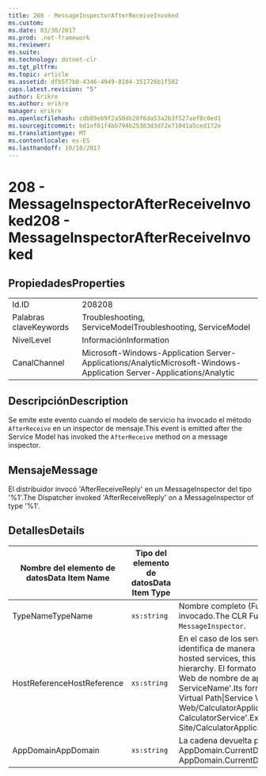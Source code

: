 ```yaml
---
title: 208 - MessageInspectorAfterReceiveInvoked
ms.custom: 
ms.date: 03/30/2017
ms.prod: .net-framework
ms.reviewer: 
ms.suite: 
ms.technology: dotnet-clr
ms.tgt_pltfrm: 
ms.topic: article
ms.assetid: dfb5f7b0-4346-4949-8104-351726b1f502
caps.latest.revision: "5"
author: Erikre
ms.author: erikre
manager: erikre
ms.openlocfilehash: cdb89eb9f2a50db20f6da53a2b3f527aef8c0ed1
ms.sourcegitcommit: bd1ef61f4bb794b25383d3d72e71041a5ced172e
ms.translationtype: MT
ms.contentlocale: es-ES
ms.lasthandoff: 10/18/2017
---
```

# <a name="208---messageinspectorafterreceiveinvoked"></a><span data-ttu-id="57e10-102">208 - MessageInspectorAfterReceiveInvoked</span><span class="sxs-lookup"><span data-stu-id="57e10-102">208 - MessageInspectorAfterReceiveInvoked</span></span>
## <a name="properties"></a><span data-ttu-id="57e10-103">Propiedades</span><span class="sxs-lookup"><span data-stu-id="57e10-103">Properties</span></span>  
  
|||  
|-|-|  
|<span data-ttu-id="57e10-104">Id.</span><span class="sxs-lookup"><span data-stu-id="57e10-104">ID</span></span>|<span data-ttu-id="57e10-105">208</span><span class="sxs-lookup"><span data-stu-id="57e10-105">208</span></span>|  
|<span data-ttu-id="57e10-106">Palabras clave</span><span class="sxs-lookup"><span data-stu-id="57e10-106">Keywords</span></span>|<span data-ttu-id="57e10-107">Troubleshooting, ServiceModel</span><span class="sxs-lookup"><span data-stu-id="57e10-107">Troubleshooting, ServiceModel</span></span>|  
|<span data-ttu-id="57e10-108">Nivel</span><span class="sxs-lookup"><span data-stu-id="57e10-108">Level</span></span>|<span data-ttu-id="57e10-109">Información</span><span class="sxs-lookup"><span data-stu-id="57e10-109">Information</span></span>|  
|<span data-ttu-id="57e10-110">Canal</span><span class="sxs-lookup"><span data-stu-id="57e10-110">Channel</span></span>|<span data-ttu-id="57e10-111">Microsoft-Windows-Application Server-Applications/Analytic</span><span class="sxs-lookup"><span data-stu-id="57e10-111">Microsoft-Windows-Application Server-Applications/Analytic</span></span>|  
  
## <a name="description"></a><span data-ttu-id="57e10-112">Descripción</span><span class="sxs-lookup"><span data-stu-id="57e10-112">Description</span></span>  
 <span data-ttu-id="57e10-113">Se emite este evento cuando el modelo de servicio ha invocado el método `AfterReceive` en un inspector de mensaje.</span><span class="sxs-lookup"><span data-stu-id="57e10-113">This event is emitted after the Service Model has invoked the `AfterReceive` method on a message inspector.</span></span>  
  
## <a name="message"></a><span data-ttu-id="57e10-114">Mensaje</span><span class="sxs-lookup"><span data-stu-id="57e10-114">Message</span></span>  
 <span data-ttu-id="57e10-115">El distribuidor invocó 'AfterReceiveReply' en un MessageInspector del tipo '%1'.</span><span class="sxs-lookup"><span data-stu-id="57e10-115">The Dispatcher invoked 'AfterReceiveReply' on a MessageInspector of type '%1'.</span></span>  
  
## <a name="details"></a><span data-ttu-id="57e10-116">Detalles</span><span class="sxs-lookup"><span data-stu-id="57e10-116">Details</span></span>  
  
|<span data-ttu-id="57e10-117">Nombre del elemento de datos</span><span class="sxs-lookup"><span data-stu-id="57e10-117">Data Item Name</span></span>|<span data-ttu-id="57e10-118">Tipo del elemento de datos</span><span class="sxs-lookup"><span data-stu-id="57e10-118">Data Item Type</span></span>|<span data-ttu-id="57e10-119">Descripción</span><span class="sxs-lookup"><span data-stu-id="57e10-119">Description</span></span>|  
|--------------------|--------------------|-----------------|  
|<span data-ttu-id="57e10-120">TypeName</span><span class="sxs-lookup"><span data-stu-id="57e10-120">TypeName</span></span>|`xs:string`|<span data-ttu-id="57e10-121">Nombre completo (FullName) de CLR del tipo del `MessageInspector` invocado.</span><span class="sxs-lookup"><span data-stu-id="57e10-121">The CLR FullName of the type of the invoked `MessageInspector`.</span></span>|  
|<span data-ttu-id="57e10-122">HostReference</span><span class="sxs-lookup"><span data-stu-id="57e10-122">HostReference</span></span>|`xs:string`|<span data-ttu-id="57e10-123">En el caso de los servicios hospedados en web, este campo identifica de manera única el servicio en la jerarquía web.</span><span class="sxs-lookup"><span data-stu-id="57e10-123">For Web-hosted services, this field uniquely identifies the service in the Web hierarchy.</span></span> <span data-ttu-id="57e10-124">El formato se define como ' ruta de acceso Virtual de sitio Web de nombre de aplicación &#124; Ruta de acceso Virtual del servicio &#124; ServiceName'.</span><span class="sxs-lookup"><span data-stu-id="57e10-124">Its format is defined as 'Web Site Name Application Virtual Path&#124;Service Virtual Path&#124;ServiceName'.</span></span> <span data-ttu-id="57e10-125">Ejemplo: ' sitio Web/CalculatorApplication &#124;/CalculatorService.svc &#124; predeterminada CalculatorService'.</span><span class="sxs-lookup"><span data-stu-id="57e10-125">Example: 'Default Web Site/CalculatorApplication&#124;/CalculatorService.svc&#124;CalculatorService'.</span></span>|  
|<span data-ttu-id="57e10-126">AppDomain</span><span class="sxs-lookup"><span data-stu-id="57e10-126">AppDomain</span></span>|`xs:string`|<span data-ttu-id="57e10-127">La cadena devuelta por AppDomain.CurrentDomain.FriendlyName.</span><span class="sxs-lookup"><span data-stu-id="57e10-127">The string returned by AppDomain.CurrentDomain.FriendlyName.</span></span>|
